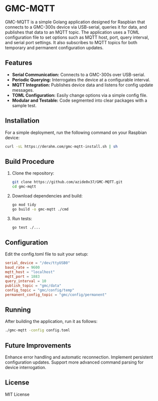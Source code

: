 # GMC-MQTT

GMC-MQTT is a simple Golang application designed for Raspbian that connects to a GMC-300s device via USB-serial, queries it for data, and publishes that data to an MQTT topic. The application uses a TOML configuration file to set options such as MQTT host, port, query interval, and serial port settings. It also subscribes to MQTT topics for both temporary and permanent configuration updates.

## Features

- **Serial Communication:** Connects to a GMC-300s over USB-serial.
- **Periodic Querying:** Interrogates the device at a configurable interval.
- **MQTT Integration:** Publishes device data and listens for config update messages.
- **TOML Configuration:** Easily change options via a simple config file.
- **Modular and Testable:** Code segmented into clear packages with a sample test.

## Installation

For a simple deployment, run the following command on your Raspbian device:

```sh
curl -sL https://derahm.com/gmc-mqtt-install.sh | sh
```

## Build Procedure
1. Clone the repository:

    ```sh
    git clone https://github.com/azide0x37/GMC-MQTT.git
    cd gmc-mqtt
    ```

2. Download dependencies and build:
    ```sh
    go mod tidy
    go build -o gmc-mqtt ./cmd
    ```

1.  Run tests:

    ```sh
    go test ./...
    ```

## Configuration
Edit the config.toml file to suit your setup:

```toml
serial_device = "/dev/ttyUSB0"
baud_rate = 9600
mqtt_host = "localhost"
mqtt_port = 1883
query_interval = 10
publish_topic = "gmc/data"
config_topic = "gmc/config/temp"
permanent_config_topic = "gmc/config/permanent"
```

## Running
After building the application, run it as follows:

```sh
./gmc-mqtt -config config.toml
```

## Future Improvements
Enhance error handling and automatic reconnection.
Implement persistent configuration updates.
Support more advanced command parsing for device interrogation.


## License
MIT License